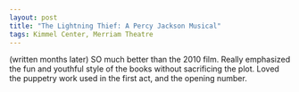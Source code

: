 ```yaml
---
layout: post
title: "The Lightning Thief: A Percy Jackson Musical"
tags: Kimmel Center, Merriam Theatre
---
```

(written months later)
SO much better than the 2010 film. Really emphasized the fun and youthful style of the books without sacrificing the plot. Loved the puppetry work used in the first act, and the opening number.
